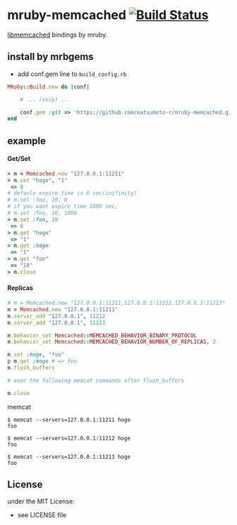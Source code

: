 # mruby-memcached   [![Build Status](https://travis-ci.org/matsumoto-r/mruby-memcached.png?branch=master)](https://travis-ci.org/matsumoto-r/mruby-memcached)
[libmemcached](http://libmemcached.org/libMemcached.html) bindings by mruby.
## install by mrbgems 
- add conf.gem line to `build_config.rb` 

```ruby
MRuby::Build.new do |conf|

    # ... (snip) ...

    conf.gem :git => 'https://github.com/matsumoto-r/mruby-memcached.git'
end
```
## example 
#### Get/Set
```ruby
> m = Memcached.new "127.0.0.1:11211"
> m.set "hoge", "1"
 => 0
# defaule expire time is 0 sec(inifinity)
# m.set :foo, 10, 0
# if you want expire time 1000 sec,
# m.set :foo, 10, 1000
> m.set :foo, 10
 => 0
> m.get "hoge"
 => "1"
> m.get :hoge
 => "1"
> m.get "foo"
 => "10"
> m.close
```
#### Replicas
```ruby
# m = Memcached.new "127.0.0.1:11211,127.0.0.1:11212,127.0.0.1:11213"
m = Memcached.new "127.0.0.1:11211"
m.server_add "127.0.0.1", 11212
m.server_add "127.0.0.1", 11213

m.behavior_set Memcached::MEMCACHED_BEHAVIOR_BINARY_PROTOCOL
m.behavior_set Memcached::MEMCACHED_BEHAVIOR_NUMBER_OF_REPLICAS, 2

m.set :hoge, "foo"
p m.get :hoge # => foo
m.flush_buffers

# exec the following memcat commands after flush_buffers

m.close
```
memcat 
```
$ memcat --servers=127.0.0.1:11211 hoge
foo

$ memcat --servers=127.0.0.1:11212 hoge
foo

$ memcat --servers=127.0.0.1:11213 hoge
foo
```


## License
under the MIT License:
- see LICENSE file
